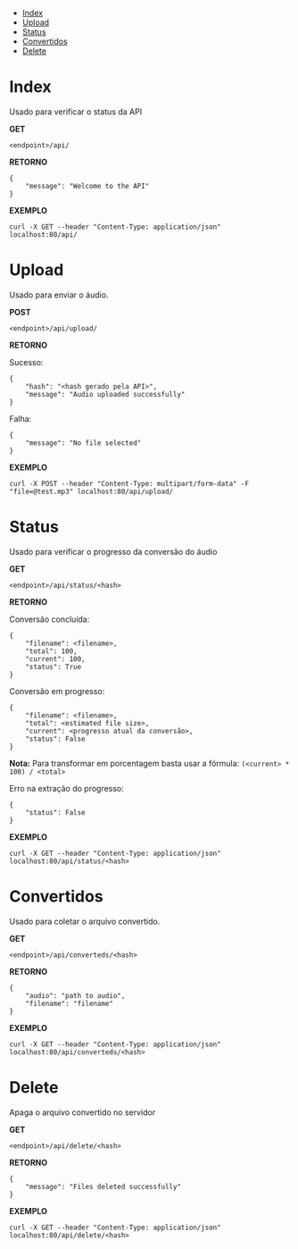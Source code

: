 - [Index](#index)
- [Upload](#upload)
- [Status](#status)
- [Convertidos](#convertidos)
- [Delete](#delete)


# Index

Usado para verificar o status da API

**GET**

```
<endpoint>/api/
```

**RETORNO**

```
{
    "message": "Welcome to the API"
}
```

**EXEMPLO**

```
curl -X GET --header "Content-Type: application/json" localhost:80/api/
```

# Upload

Usado para enviar o áudio.

**POST**

```
<endpoint>/api/upload/
```

**RETORNO**

Sucesso:

```
{
    "hash": "<hash gerado pela API>",
    "message": "Audio uploaded successfully"
}
```

Falha:

```
{
    "message": "No file selected"
}
```

**EXEMPLO**

```
curl -X POST --header "Content-Type: multipart/form-data" -F "file=@test.mp3" localhost:80/api/upload/
```

# Status

Usado para verificar o progresso da conversão do áudio

**GET**

```
<endpoint>/api/status/<hash>
```

**RETORNO**

Conversão concluída:

```
{
    "filename": <filename>,
    "total": 100,
    "current": 100,
    "status": True
}
```

Conversão em progresso:

```
{
    "filename": <filename>,
    "total": <estimated file size>,
    "current": <progresso atual da conversão>,
    "status": False
}
```

**Nota:** Para transformar em porcentagem basta usar a fórmula: `(<current> * 100) / <total>`

Erro na extração do progresso:

```
{
    "status": False
}
```

**EXEMPLO**

```
curl -X GET --header "Content-Type: application/json" localhost:80/api/status/<hash>
```

# Convertidos

Usado para coletar o arquivo convertido.

**GET**

```
<endpoint>/api/converteds/<hash>
```

**RETORNO**

```
{
    "audio": "path to audio",
    "filename": "filename"
}
```

**EXEMPLO**

```
curl -X GET --header "Content-Type: application/json" localhost:80/api/converteds/<hash>
```

# Delete

Apaga o arquivo convertido no servidor

**GET**

```
<endpoint>/api/delete/<hash>
```

**RETORNO**

```
{
    "message": "Files deleted successfully"
}
```

**EXEMPLO**

```
curl -X GET --header "Content-Type: application/json" localhost:80/api/delete/<hash>
```
